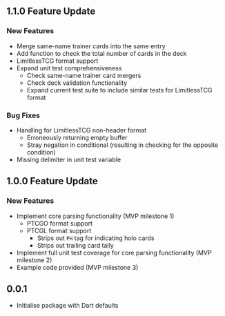 ## 1.1.0 Feature Update
### New Features
- Merge same-name trainer cards into the same entry
- Add function to check the total number of cards in the deck
- LimitlessTCG format support
- Expand unit test comprehensiveness
  - Check same-name trainer card mergers
  - Check deck validation functionality
  - Expand current test suite to include similar tests for LimitlessTCG format

### Bug Fixes
- Handling for LimitlessTCG non-header format
  - Erroneously returning empty buffer
  - Stray negation in conditional (resulting in checking for the opposite condition)
- Missing delimiter in unit test variable

## 1.0.0 Feature Update
### New Features
- Implement core parsing functionality (MVP milestone 1)
  - PTCGO format support
  - PTCGL format support
    - Strips out `PH` tag for indicating holo cards
    - Strips out trailing card tally
- Implement full unit test coverage for core parsing functionality (MVP milestone 2)
- Example code provided (MVP milestone 3)

## 0.0.1

- Initialise package with Dart defaults
